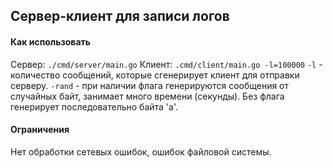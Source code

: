 ## Сервер-клиент для записи логов

#### Как использовать
Сервер: `./cmd/server/main.go`
Клиент: `.cmd/client/main.go -l=100000`
`-l` - количество сообщений, которые сгенерирует клиент для отправки серверу.
`-rand` - при наличии флага генерируются сообщения от случайных байт, занимает много времени (секунды). 
Без флага генерирует последовательно байта 'a'.

#### Ограничения
Нет обработки сетевых ошибок, ошибок файловой системы.